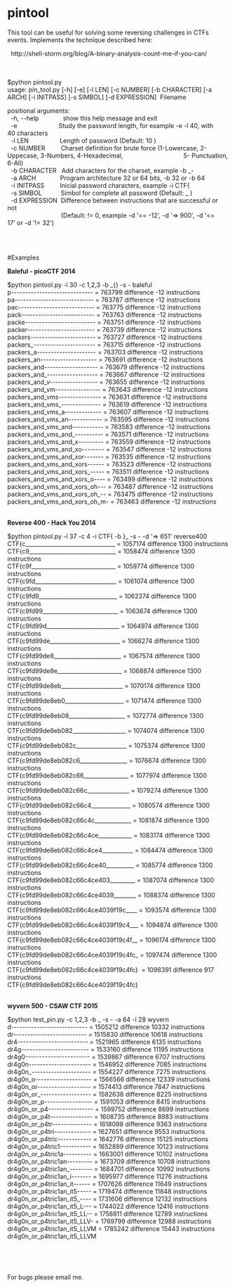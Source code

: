 # pintool

<p>This tool can be useful for solving some reversing challenges in CTFs events. Implements the technique described here:</p>

<p>&nbsp; http://shell-storm.org/blog/A-binary-analysis-count-me-if-you-can/<br />
&nbsp;&nbsp;<br />
&nbsp;&nbsp;<br />

$python pintool.py&nbsp;<br />
usage: pin_tool.py [-h] [-e] [-l LEN] [-c NUMBER] [-b CHARACTER] [-a ARCH]&nbsp;[-i INITPASS] [-s SIMBOL] [-d EXPRESSION]&nbsp; Filename</p>

<p>positional arguments:<br />
&nbsp; -h, --help &nbsp; &nbsp; &nbsp; &nbsp; &nbsp; &nbsp; &nbsp;show this help message and exit<br />
&nbsp; -e &nbsp; &nbsp; &nbsp; &nbsp; &nbsp; &nbsp; &nbsp; &nbsp; &nbsp; &nbsp; &nbsp; &nbsp;Study the password length, for example -e -l 40, with 40&nbsp;characters<br />
&nbsp; -l LEN &nbsp; &nbsp; &nbsp; &nbsp; &nbsp; &nbsp; &nbsp; &nbsp; &nbsp;Length of password (Default: 10 )<br />
&nbsp; -c NUMBER &nbsp; &nbsp; &nbsp; &nbsp; Charset definition for brute force (1-Lowercase, 2-Uppecase,&nbsp;3-Numbers, 4-Hexadecimal, &nbsp; &nbsp; &nbsp; &nbsp; &nbsp; &nbsp; &nbsp; &nbsp; &nbsp; &nbsp; &nbsp; &nbsp; &nbsp; &nbsp; &nbsp; &nbsp; &nbsp; 5-&nbsp;Punctuation, 6-All)<br />
&nbsp; -b CHARACTER &nbsp; Add characters for the charset, example -b _-<br />
&nbsp; -a ARCH &nbsp; &nbsp; &nbsp; &nbsp; &nbsp; &nbsp; &nbsp;Program architecture 32 or 64 bits, -b 32 or -b 64<br />
&nbsp; -i INITPASS &nbsp; &nbsp; &nbsp; &nbsp; Inicial password characters, example -i CTF{<br />
&nbsp; -s SIMBOL &nbsp; &nbsp; &nbsp; &nbsp; &nbsp; Simbol for complete all password (Default: _ )<br />
&nbsp; -d EXPRESSION &nbsp;Difference between instructions that are successful or not<br />
&nbsp; &nbsp; &nbsp; &nbsp; &nbsp; &nbsp; &nbsp; &nbsp; &nbsp; &nbsp; &nbsp; &nbsp; &nbsp; &nbsp; &nbsp; &nbsp;(Default: != 0, example -d &#39;== -12&#39;, -d &#39;=&gt; 900&#39;, -d &#39;&lt;= 17&#39;&nbsp;or -d &#39;!= 32&#39;)<br />
&nbsp;&nbsp;</p>

<p>&nbsp;</p>

#Examples

<p><strong>Baleful - picoCTF 2014</strong></p>

<p>$python pintool.py -l 30 -c 1,2,3 -b _{} -s - baleful<br />
p----------------------------- = 763799 difference -12 instructions<br />
pa---------------------------- = 763787 difference -12 instructions<br />
pac--------------------------- = 763775 difference -12 instructions<br />
pack-------------------------- = 763763 difference -12 instructions<br />
packe------------------------- = 763751 difference -12 instructions<br />
packer------------------------ = 763739 difference -12 instructions<br />
packers----------------------- = 763727 difference -12 instructions<br />
packers_---------------------- = 763715 difference -12 instructions<br />
packers_a--------------------- = 763703 difference -12 instructions<br />
packers_an-------------------- = 763691 difference -12 instructions<br />
packers_and------------------- = 763679 difference -12 instructions<br />
packers_and_------------------ = 763667 difference -12 instructions<br />
packers_and_v----------------- = 763655 difference -12 instructions<br />
packers_and_vm---------------- = 763643 difference -12 instructions<br />
packers_and_vms--------------- = 763631 difference -12 instructions<br />
packers_and_vms_-------------- = 763619 difference -12 instructions<br />
packers_and_vms_a------------- = 763607 difference -12 instructions<br />
packers_and_vms_an------------ = 763595 difference -12 instructions<br />
packers_and_vms_and----------- = 763583 difference -12 instructions<br />
packers_and_vms_and_---------- = 763571 difference -12 instructions<br />
packers_and_vms_and_x--------- = 763559 difference -12 instructions<br />
packers_and_vms_and_xo-------- = 763547 difference -12 instructions<br />
packers_and_vms_and_xor------- = 763535 difference -12 instructions<br />
packers_and_vms_and_xors------ = 763523 difference -12 instructions<br />
packers_and_vms_and_xors_----- = 763511 difference -12 instructions<br />
packers_and_vms_and_xors_o---- = 763499 difference -12 instructions<br />
packers_and_vms_and_xors_oh--- = 763487 difference -12 instructions<br />
packers_and_vms_and_xors_oh_-- = 763475 difference -12 instructions<br />
packers_and_vms_and_xors_oh_m- = 763463 difference -12 instructions</p>

<p><br />
<strong>Reverse 400 - Hack You 2014</strong></p>

<p>$python pintool.py -l 37 -c 4 -i CTF{ -b }_ -s - -d &#39;=&gt; 651&#39; reverse400<br />
CTF{c________________________________ = 1057174 difference 1300 instructions<br />
CTF{c9_______________________________ = 1058474 difference 1300 instructions<br />
CTF{c9f______________________________ = 1059774 difference 1300 instructions<br />
CTF{c9fd_____________________________ = 1061074 difference 1300 instructions<br />
CTF{c9fd9____________________________ = 1062374 difference 1300 instructions<br />
CTF{c9fd99___________________________ = 1063674 difference 1300 instructions<br />
CTF{c9fd99d__________________________ = 1064974 difference 1300 instructions<br />
CTF{c9fd99de_________________________ = 1066274 difference 1300 instructions<br />
CTF{c9fd99de8________________________ = 1067574 difference 1300 instructions<br />
CTF{c9fd99de8e_______________________ = 1068874 difference 1300 instructions<br />
CTF{c9fd99de8eb______________________ = 1070174 difference 1300 instructions<br />
CTF{c9fd99de8eb0_____________________ = 1071474 difference 1300 instructions<br />
CTF{c9fd99de8eb08____________________ = 1072774 difference 1300 instructions<br />
CTF{c9fd99de8eb082___________________ = 1074074 difference 1300 instructions<br />
CTF{c9fd99de8eb082c__________________ = 1075374 difference 1300 instructions<br />
CTF{c9fd99de8eb082c6_________________ = 1076674 difference 1300 instructions<br />
CTF{c9fd99de8eb082c66________________ = 1077974 difference 1300 instructions<br />
CTF{c9fd99de8eb082c66c_______________ = 1079274 difference 1300 instructions<br />
CTF{c9fd99de8eb082c66c4______________ = 1080574 difference 1300 instructions<br />
CTF{c9fd99de8eb082c66c4c_____________ = 1081874 difference 1300 instructions<br />
CTF{c9fd99de8eb082c66c4ce____________ = 1083174 difference 1300 instructions<br />
CTF{c9fd99de8eb082c66c4ce4___________ = 1084474 difference 1300 instructions<br />
CTF{c9fd99de8eb082c66c4ce40__________ = 1085774 difference 1300 instructions<br />
CTF{c9fd99de8eb082c66c4ce403_________ = 1087074 difference 1300 instructions<br />
CTF{c9fd99de8eb082c66c4ce4039________ = 1088374 difference 1300 instructions<br />
CTF{c9fd99de8eb082c66c4ce4039f19c____ = 1093574 difference 1300 instructions<br />
CTF{c9fd99de8eb082c66c4ce4039f19c4___ = 1094874 difference 1300 instructions<br />
CTF{c9fd99de8eb082c66c4ce4039f19c4f__ = 1096174 difference 1300 instructions<br />
CTF{c9fd99de8eb082c66c4ce4039f19c4fc_ = 1097474 difference 1300 instructions<br />
CTF{c9fd99de8eb082c66c4ce4039f19c4fc} &nbsp;= 1098391 difference 917 instructions<br />
CTF{c9fd99de8eb082c66c4ce4039f19c4fc}</p>

<p><br />
<strong>wyvern 500 - CSAW CTF 2015</strong></p>

<p>$python test_pin.py -c 1,2,3 -b _ -s - -a 64 -l 28 wyvern<br />
d--------------------------- = 1505212 difference 10332 instructions<br />
dr-------------------------- = 1515830 difference 10618 instructions<br />
dr4------------------------- = 1521965 difference 6135 instructions<br />
dr4g------------------------ = 1533160 difference 11195 instructions<br />
dr4g0----------------------- = 1539867 difference 6707 instructions<br />
dr4g0n---------------------- = 1546952 difference 7085 instructions<br />
dr4g0n_--------------------- = 1554227 difference 7275 instructions<br />
dr4g0n_o-------------------- = 1566566 difference 12339 instructions<br />
dr4g0n_or------------------- = 1574413 difference 7847 instructions<br />
dr4g0n_or_------------------ = 1582638 difference 8225 instructions<br />
dr4g0n_or_p----------------- = 1591053 difference 8415 instructions<br />
dr4g0n_or_p4---------------- = 1599752 difference 8699 instructions<br />
dr4g0n_or_p4t--------------- = 1608735 difference 8983 instructions<br />
dr4g0n_or_p4tr-------------- = 1618098 difference 9363 instructions<br />
dr4g0n_or_p4tri------------- = 1627651 difference 9553 instructions<br />
dr4g0n_or_p4tric------------ = 1642776 difference 15125 instructions<br />
dr4g0n_or_p4tric1----------- = 1652899 difference 10123 instructions<br />
dr4g0n_or_p4tric1a---------- = 1663001 difference 10102 instructions<br />
dr4g0n_or_p4tric1an--------- = 1673709 difference 10708 instructions<br />
dr4g0n_or_p4tric1an_-------- = 1684701 difference 10992 instructions<br />
dr4g0n_or_p4tric1an_i------- = 1695977 difference 11276 instructions<br />
dr4g0n_or_p4tric1an_it------ = 1707626 difference 11649 instructions<br />
dr4g0n_or_p4tric1an_it5----- = 1719474 difference 11848 instructions<br />
dr4g0n_or_p4tric1an_it5_---- = 1731606 difference 12132 instructions<br />
dr4g0n_or_p4tric1an_it5_L--- = 1744022 difference 12416 instructions<br />
dr4g0n_or_p4tric1an_it5_LL-- = 1756811 difference 12789 instructions<br />
dr4g0n_or_p4tric1an_it5_LLV- = 1769799 difference 12988 instructions<br />
dr4g0n_or_p4tric1an_it5_LLVM = 1785242 difference 15443 instructions<br />
dr4g0n_or_p4tric1an_it5_LLVM</p>

<p>&nbsp;</p>

<p>&nbsp;</p>

<p>For bugs please email me.<br />
&nbsp;</p>
